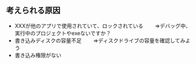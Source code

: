 ## 考えられる原因
- XXXが他のアプリで使用されていて、ロックされている
　　⇒デバッグ中、実行中のプロジェクトやexeないですか？
- 書き込みディスクの容量不足
　　⇒ディスクドライブの容量を確認してみよう
- 書き込み権限がない
